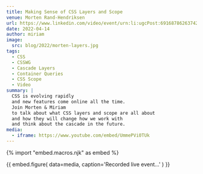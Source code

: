 ```yaml
---
title: Making Sense of CSS Layers and Scope
venue: Morten Rand-Hendriksen
url: https://www.linkedin.com/video/event/urn:li:ugcPost:6916878626374258688/
date: 2022-04-14
author: miriam
image:
  src: blog/2022/morten-layers.jpg
tags:
  - CSS
  - CSSWG
  - Cascade Layers
  - Container Queries
  - CSS Scope
  - Video
summary: |
  CSS is evolving rapidly
  and new features come online all the time.
  Join Morten & Miriam
  to talk about what CSS layers and scope are all about
  and how they will change how we work with
  and think about the cascade in the future.
media:
  - iframe: https://www.youtube.com/embed/UmmePVi0TUk
---
```


{% import "embed.macros.njk" as embed %}

{{ embed.figure(
  data=media,
  caption='Recorded live event…'
) }}
